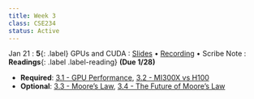 ```yaml
---
title: Week 3
class: CSE234
status: Active
---
```


Jan 21
: **5**{: .label} GPUs and CUDA
  : [Slides](assets/slides/jan21.pdf) &#8226; [Recording](https://podcast.ucsd.edu/watch/wi25/cse234_a00/4) &#8226; Scribe Note
: **Readings**{: .label .label-reading} **(Due 1/28)**
  * **Required**: [3.1 - GPU Performance](https://docs.nvidia.com/deeplearning/performance/index.html#performance-background), [3.2 - MI300X vs H100](https://semianalysis.com/2024/12/22/mi300x-vs-h100-vs-h200-benchmark-part-1-training/)
  * **Optional**: [3.3 - Moore’s Law](https://www.cs.utexas.edu/~fussell/courses/cs352h/papers/moore.pdf), [3.4 - The Future of Moore’s Law](https://royalsocietypublishing.org/doi/epdf/10.1098/rsta.2019.0061)

